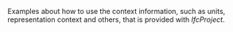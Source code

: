 ﻿Examples about how to use the context information, such as units, representation context and others, that is provided with *IfcProject*.


